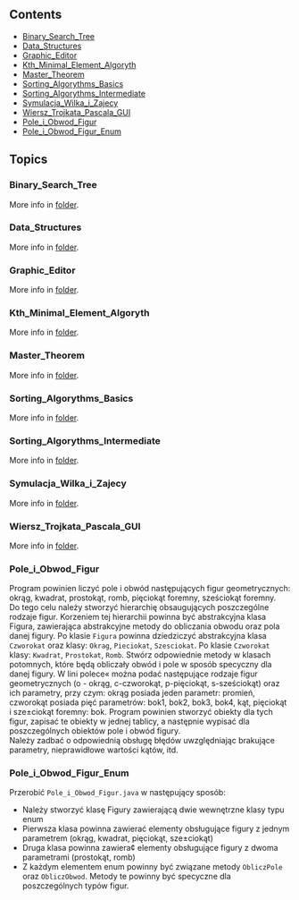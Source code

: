 ## Contents
* [Binary_Search_Tree](#Binary_Search_Tree)
* [Data_Structures](#Data_Structures)
* [Graphic_Editor](#Graphic_Editor)
* [Kth_Minimal_Element_Algoryth](#Kth_Minimal_Element_Algoryth)
* [Master_Theorem](#Master_Theorem)
* [Sorting_Algorythms_Basics](#Sorting_Algorythms_Basics)
* [Sorting_Algorythms_Intermediate](#Sorting_Algorythms_Intermediate)
* [Symulacja_Wilka_i_Zajecy](#Symulacja_Wilka_i_Zajecy)
* [Wiersz_Trojkata_Pascala_GUI](#Wiersz_Trojkata_Pascala_GUI)
* [Pole_i_Obwod_Figur](#Pole_i_Obwod_Figur)
* [Pole_i_Obwod_Figur_Enum](#Pole_i_Obwod_Figur_Enum)

## Topics
### Binary_Search_Tree
More info in [folder](Binary_Search_Tree).
### Data_Structures
More info in [folder](Data_Structures).
### Graphic_Editor
More info in [folder](Graphic_Editor).
### Kth_Minimal_Element_Algoryth
More info in [folder](Kth_Minimal_Element_Algoryth).
### Master_Theorem
More info in [folder](Master_Theorem).
### Sorting_Algorythms_Basics
More info in [folder](Sorting_Algorythms_Basics).
### Sorting_Algorythms_Intermediate
More info in [folder](Sorting_Algorythms_Intermediate).
### Symulacja_Wilka_i_Zajecy
More info in [folder](Symulacja_Wilka_i_Zajecy).
### Wiersz_Trojkata_Pascala_GUI
More info in [folder](Wiersz_Trojkata_Pascala_GUI).

### Pole_i_Obwod_Figur
Program powinien liczyć pole i obwód następujących figur geometrycznych: okrąg, kwadrat, prostokąt, romb, pięciokąt foremny, sześciokąt foremny.<br/>
Do tego celu należy stworzyć hierarchię obsaugujących poszczególne rodzaje figur. Korzeniem tej hierarchii powinna być abstrakcyjna klasa Figura, zawierająca abstrakcyjne metody do obliczania obwodu oraz pola danej figury. Po klasie `Figura` powinna dziedziczyć abstrakcyjna klasa `Czworokat` oraz klasy: `Okrag`, `Pieciokat`, `Szesciokat`. Po klasie `Czworokat` klasy: `Kwadrat`, `Prostokat`, `Romb`. Stwórz odpowiednie metody w klasach potomnych, które będą obliczały obwód i pole w sposób specyczny dla danej figury. W lini polece« można podać następujące rodzaje figur geometrycznych (o - okrąg, c-czworokąt, p-pięciokąt, s-sześciokąt) oraz ich parametry, przy czym: okrąg posiada jeden parametr: promień, czworokąt posiada pięć parametrów: bok1, bok2, bok3, bok4, kąt, pięciokąt i sze±ciokąt foremny: bok. Program powinien stworzyć obiekty dla tych figur, zapisać te obiekty w jednej tablicy, a następnie wypisać dla poszczególnych obiektów pole i obwód figury.<br/>
Należy zadbać o odpowiednią obsługę błędów uwzględniając brakujące parametry, nieprawidłowe wartości kątów, itd.

### Pole_i_Obwod_Figur_Enum
Przerobić `Pole_i_Obwod_Figur.java` w następujący sposób:
* Należy stworzyć klasę Figury zawierającą dwie wewnętrzne klasy typu enum
* Pierwsza klasa powinna zawierać elementy obsługujące figury z jednym parametrem (okrąg, kwadrat, pięciokąt, sze±ciokąt)
* Druga klasa powinna zawiera¢ elementy obsługujące figury z dwoma parametrami (prostokąt, romb)
* Z każdym elementem enum powinny być związane metody `ObliczPole` oraz `ObliczObwod`. Metody te powinny być specyczne dla  poszczególnych typów figur.